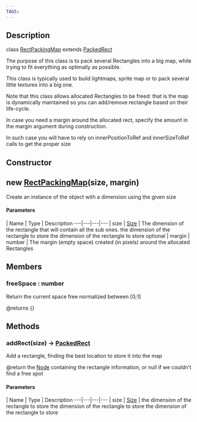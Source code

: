 ```yaml
---
TAGS:
---
```

## Description

class [RectPackingMap](/classes/3.0/RectPackingMap) extends [PackedRect](/classes/3.0/PackedRect)

The purpose of this class is to pack several Rectangles into a big map, while trying to fit everything as optimally as possible.

This class is typically used to build lightmaps, sprite map or to pack several little textures into a big one.

Note that this class allows allocated Rectangles to be freed: that is the map is dynamically maintained so you can add/remove rectangle based on their life-cycle.

In case you need a margin around the allocated rect, specify the amount in the margin argument during construction.

In such case you will have to rely on innerPositionToRef and innerSizeToRef calls to get the proper size

## Constructor

## new [RectPackingMap](/classes/3.0/RectPackingMap)(size, margin)

Create an instance of the object with a dimension using the given size

#### Parameters
 | Name | Type | Description
---|---|---|---
 | size | [Size](/classes/3.0/Size) |  The dimension of the rectangle that will contain all the sub ones.  the dimension of the rectangle to store  the dimension of the rectangle to store
optional | margin | number |  The margin (empty space) created (in pixels) around the allocated Rectangles
## Members

### freeSpace : number

Return the current space free normalized between [0;1]

@returns {}

## Methods

### addRect(size) &rarr; [PackedRect](/classes/3.0/PackedRect)

Add a rectangle, finding the best location to store it into the map

@return the [Node](/classes/3.0/Node) containing the rectangle information, or null if we couldn't find a free spot

#### Parameters
 | Name | Type | Description
---|---|---|---
 | size | [Size](/classes/3.0/Size) |  the dimension of the rectangle to store  the dimension of the rectangle to store  the dimension of the rectangle to store

